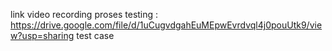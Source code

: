 link video recording proses testing : https://drive.google.com/file/d/1uCugvdgahEuMEpwEvrdvql4j0pouUtk9/view?usp=sharing
test case

